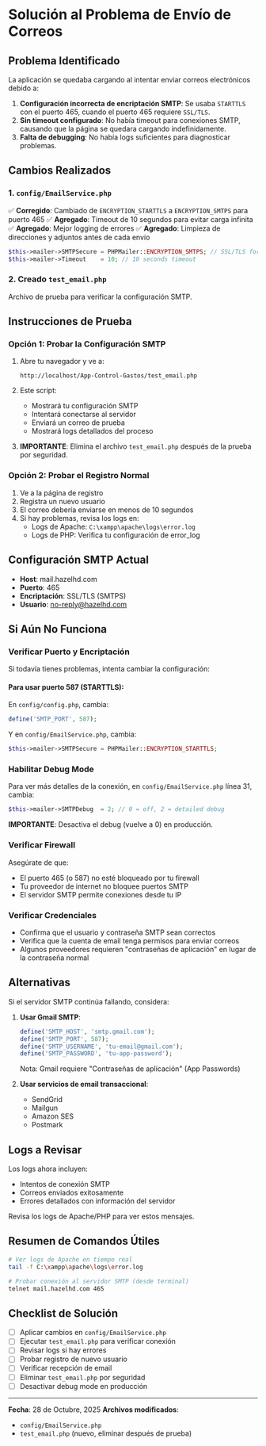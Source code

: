 # Solución al Problema de Envío de Correos

## Problema Identificado

La aplicación se quedaba cargando al intentar enviar correos electrónicos debido a:

1. **Configuración incorrecta de encriptación SMTP**: Se usaba `STARTTLS` con el puerto 465, cuando el puerto 465 requiere `SSL/TLS`.
2. **Sin timeout configurado**: No había timeout para conexiones SMTP, causando que la página se quedara cargando indefinidamente.
3. **Falta de debugging**: No había logs suficientes para diagnosticar problemas.

## Cambios Realizados

### 1. `config/EmailService.php`

✅ **Corregido**: Cambiado de `ENCRYPTION_STARTTLS` a `ENCRYPTION_SMTPS` para puerto 465
✅ **Agregado**: Timeout de 10 segundos para evitar carga infinita
✅ **Agregado**: Mejor logging de errores
✅ **Agregado**: Limpieza de direcciones y adjuntos antes de cada envío

```php
$this->mailer->SMTPSecure = PHPMailer::ENCRYPTION_SMTPS; // SSL/TLS for port 465
$this->mailer->Timeout    = 10; // 10 seconds timeout
```

### 2. Creado `test_email.php`

Archivo de prueba para verificar la configuración SMTP.

## Instrucciones de Prueba

### Opción 1: Probar la Configuración SMTP

1. Abre tu navegador y ve a:
   ```
   http://localhost/App-Control-Gastos/test_email.php
   ```

2. Este script:
   - Mostrará tu configuración SMTP
   - Intentará conectarse al servidor
   - Enviará un correo de prueba
   - Mostrará logs detallados del proceso

3. **IMPORTANTE**: Elimina el archivo `test_email.php` después de la prueba por seguridad.

### Opción 2: Probar el Registro Normal

1. Ve a la página de registro
2. Registra un nuevo usuario
3. El correo debería enviarse en menos de 10 segundos
4. Si hay problemas, revisa los logs en:
   - Logs de Apache: `C:\xampp\apache\logs\error.log`
   - Logs de PHP: Verifica tu configuración de error_log

## Configuración SMTP Actual

- **Host**: mail.hazelhd.com
- **Puerto**: 465
- **Encriptación**: SSL/TLS (SMTPS)
- **Usuario**: no-reply@hazelhd.com

## Si Aún No Funciona

### Verificar Puerto y Encriptación

Si todavía tienes problemas, intenta cambiar la configuración:

#### Para usar puerto 587 (STARTTLS):

En `config/config.php`, cambia:
```php
define('SMTP_PORT', 587);
```

Y en `config/EmailService.php`, cambia:
```php
$this->mailer->SMTPSecure = PHPMailer::ENCRYPTION_STARTTLS;
```

### Habilitar Debug Mode

Para ver más detalles de la conexión, en `config/EmailService.php` línea 31, cambia:
```php
$this->mailer->SMTPDebug  = 2; // 0 = off, 2 = detailed debug
```

**IMPORTANTE**: Desactiva el debug (vuelve a 0) en producción.

### Verificar Firewall

Asegúrate de que:
- El puerto 465 (o 587) no esté bloqueado por tu firewall
- Tu proveedor de internet no bloquee puertos SMTP
- El servidor SMTP permite conexiones desde tu IP

### Verificar Credenciales

- Confirma que el usuario y contraseña SMTP sean correctos
- Verifica que la cuenta de email tenga permisos para enviar correos
- Algunos proveedores requieren "contraseñas de aplicación" en lugar de la contraseña normal

## Alternativas

Si el servidor SMTP continúa fallando, considera:

1. **Usar Gmail SMTP**:
   ```php
   define('SMTP_HOST', 'smtp.gmail.com');
   define('SMTP_PORT', 587);
   define('SMTP_USERNAME', 'tu-email@gmail.com');
   define('SMTP_PASSWORD', 'tu-app-password');
   ```
   Nota: Gmail requiere "Contraseñas de aplicación" (App Passwords)

2. **Usar servicios de email transaccional**:
   - SendGrid
   - Mailgun
   - Amazon SES
   - Postmark

## Logs a Revisar

Los logs ahora incluyen:
- Intentos de conexión SMTP
- Correos enviados exitosamente
- Errores detallados con información del servidor

Revisa los logs de Apache/PHP para ver estos mensajes.

## Resumen de Comandos Útiles

```bash
# Ver logs de Apache en tiempo real
tail -f C:\xampp\apache\logs\error.log

# Probar conexión al servidor SMTP (desde terminal)
telnet mail.hazelhd.com 465
```

## Checklist de Solución

- [ ] Aplicar cambios en `config/EmailService.php`
- [ ] Ejecutar `test_email.php` para verificar conexión
- [ ] Revisar logs si hay errores
- [ ] Probar registro de nuevo usuario
- [ ] Verificar recepción de email
- [ ] Eliminar `test_email.php` por seguridad
- [ ] Desactivar debug mode en producción

---

**Fecha**: 28 de Octubre, 2025
**Archivos modificados**: 
- `config/EmailService.php`
- `test_email.php` (nuevo, eliminar después de prueba)

